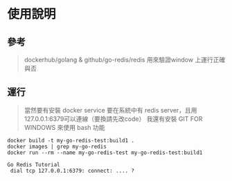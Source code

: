 # 使用說明

## 參考 
> dockerhub/golang & github/go-redis/redis 用來驗證window 上運行正確與否
> 

## 運行
> 當然要有安裝 docker service
> 要在系統中有 redis server，且用 127.0.0.1:6379可以連線（要換請先改code）
> 我還有安裝 GIT FOR WINDOWS 來使用 bash 功能
```
docker build -t my-go-redis-test:build1 .
docker images | grep my-go-redis
docker run --rm --name my-go-redis-test my-go-redis-test:build1

Go Redis Tutorial
 dial tcp 127.0.0.1:6379: connect: .... ?
```
